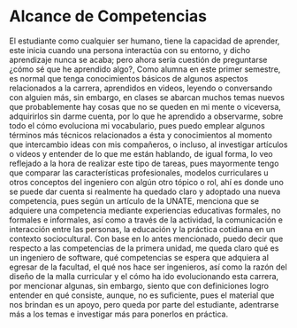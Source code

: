 # Alcance de Competencias
El estudiante como cualquier ser humano, tiene la capacidad de aprender, este inicia cuando una persona interactúa con su entorno, y dicho aprendizaje nunca se acaba; pero ahora sería cuestión de preguntarse ¿cómo sé que he aprendido algo?, Como alumna en este primer semestre, es normal que tenga conocimientos básicos de algunos aspectos relacionados a la carrera, aprendidos en videos, leyendo o conversando con alguien más, sin embargo, en clases se abarcan muchos temas nuevos que probablemente hay cosas que no se queden en mi mente o viceversa, adquirirlos sin darme cuenta, por lo que he aprendido a observarme, sobre todo el cómo evoluciona mi vocabulario, pues puedo emplear algunos términos más técnicos relacionados a ésta y conocimientos al momento que intercambio ideas con mis compañeros,  o incluso, al investigar artículos o videos y entender de lo que me están hablando, de igual forma, lo veo reflejado a la hora de realizar este tipo de tareas, pues mayormente tengo que comparar las características profesionales, modelos curriculares u otros conceptos del ingeniero con algún otro tópico o rol, ahí es donde uno se puede dar cuenta si realmente ha quedado claro y adoptado una nueva competencia, pues según un artículo de la UNATE, menciona que se adquiere una competencia mediante experiencias educativas formales, no formales e informales, así como a través de la actividad, la comunicación e interacción entre las personas, la educación y la práctica cotidiana en un contexto sociocultural. Con base en lo antes mencionado, puedo decir que respecto a las competencias de la primera unidad, me queda claro qué es un ingeniero de software, qué competencias se espera que adquiera al egresar de la facultad, el qué nos hace ser ingenieros, así como la razón del diseño de la malla curricular y el cómo ha ido evolucionando esta carrera, por mencionar algunas, sin embargo, siento que con definiciones logro entender en qué consiste, aunque, no es suficiente, pues el material que nos brindan es un apoyo, pero queda por parte del estudiante, adentrarse más a los temas e investigar más para ponerlos en práctica.   
